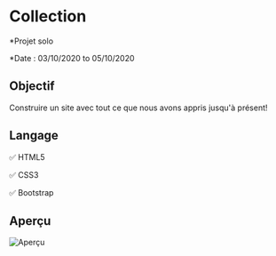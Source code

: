 # Collection

*Projet solo

*Date : 03/10/2020 to 05/10/2020

## Objectif

Construire un site avec tout ce que nous avons appris jusqu'à présent!

## Langage 

:white_check_mark: HTML5 

:white_check_mark: CSS3

:white_check_mark: Bootstrap

## Aperçu

![Aperçu](https://raw.githubusercontent.com/becodeorg/bxl-hopper-1-25/master/The%20Field/5.leaving_the_field/pics/desktop.png?token=AP4VETQCHYSPIYTEV3QVLTS7WKQEC)





